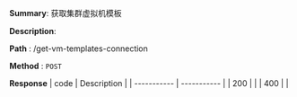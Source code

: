 **Summary**: 获取集群虚拟机模板

**Description**:

**Path** : /get-vm-templates-connection

**Method** : `POST`

**Response**
| code      | Description |
| ----------- | ----------- |
|  200   |       |
|  400   |       |

